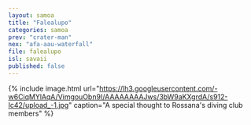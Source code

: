 ```yaml
---
layout: samoa
title: "Falealupo"
categories: samoa
prev: "crater-man"
nex: "afa-aau-waterfall"
file: falealupo
isl: savaii
published: false
---
```


{% include image.html url="https://lh3.googleusercontent.com/-w6CiqMYlAqA/VimgouObn9I/AAAAAAAAJws/3bW9aKXgrdA/s912-Ic42/upload_-1.jpg" caption="A special thought to Rossana's diving club members" %}